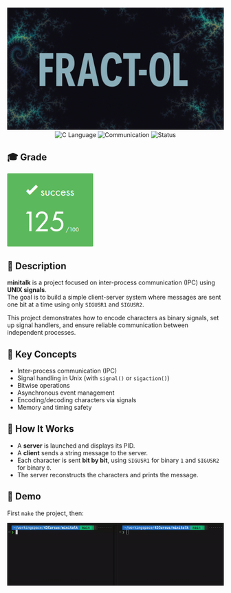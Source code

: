 <div align="center">

![Banner](assets/banner.png)
![C Language](https://img.shields.io/badge/Language-C-000000?style=flat&logo=c)
![Communication](https://img.shields.io/badge/IPC-Unix%20Signals-lightblue)
![Status](https://img.shields.io/badge/Status-Completed-brightgreen)

</div>

## 🎓 Grade
![Grade](assets/grade.png)

## 📘 Description

**minitalk** is a project focused on inter-process communication (IPC) using **UNIX signals**.  
The goal is to build a simple client-server system where messages are sent one bit at a time using only `SIGUSR1` and `SIGUSR2`.

This project demonstrates how to encode characters as binary signals, set up signal handlers, and ensure reliable communication between independent processes.

## 🧠 Key Concepts

- Inter-process communication (IPC)
- Signal handling in Unix (with `signal()` or `sigaction()`)
- Bitwise operations
- Asynchronous event management
- Encoding/decoding characters via signals
- Memory and timing safety

## 🔧 How It Works

- A **server** is launched and displays its PID.
- A **client** sends a string message to the server.
- Each character is sent **bit by bit**, using `SIGUSR1` for binary `1` and `SIGUSR2` for binary `0`.
- The server reconstructs the characters and prints the message.

## 🎥 Demo

First `make` the project, then:

![Demo](assets/demo.gif)
